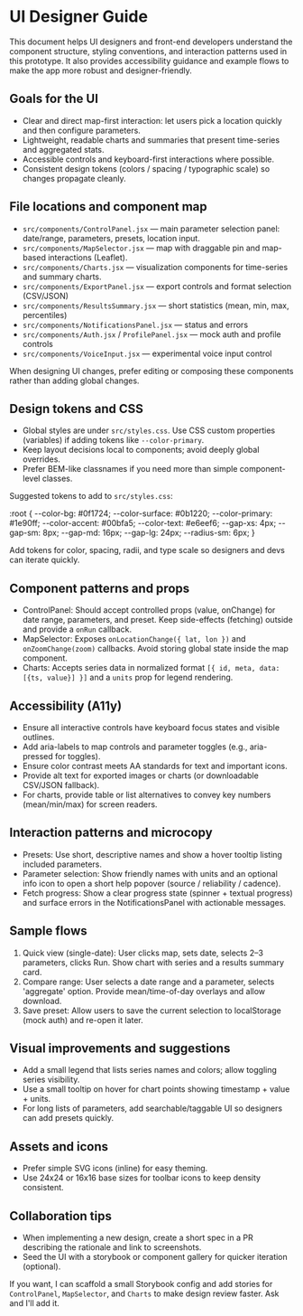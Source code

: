 # UI Designer Guide

This document helps UI designers and front-end developers understand the component structure, styling conventions, and interaction patterns used in this prototype. It also provides accessibility guidance and example flows to make the app more robust and designer-friendly.

## Goals for the UI

- Clear and direct map-first interaction: let users pick a location quickly and then configure parameters.
- Lightweight, readable charts and summaries that present time-series and aggregated stats.
- Accessible controls and keyboard-first interactions where possible.
- Consistent design tokens (colors / spacing / typographic scale) so changes propagate cleanly.

## File locations and component map

- `src/components/ControlPanel.jsx` — main parameter selection panel: date/range, parameters, presets, location input.
- `src/components/MapSelector.jsx` — map with draggable pin and map-based interactions (Leaflet).
- `src/components/Charts.jsx` — visualization components for time-series and summary charts.
- `src/components/ExportPanel.jsx` — export controls and format selection (CSV/JSON)
- `src/components/ResultsSummary.jsx` — short statistics (mean, min, max, percentiles)
- `src/components/NotificationsPanel.jsx` — status and errors
- `src/components/Auth.jsx` / `ProfilePanel.jsx` — mock auth and profile controls
- `src/components/VoiceInput.jsx` — experimental voice input control

When designing UI changes, prefer editing or composing these components rather than adding global changes.

## Design tokens and CSS

- Global styles are under `src/styles.css`. Use CSS custom properties (variables) if adding tokens like `--color-primary`.
- Keep layout decisions local to components; avoid deeply global overrides.
- Prefer BEM-like classnames if you need more than simple component-level classes.

Suggested tokens to add to `src/styles.css`:

:root {
  --color-bg: #0f1724;
  --color-surface: #0b1220;
  --color-primary: #1e90ff;
  --color-accent: #00bfa5;
  --color-text: #e6eef6;
  --gap-xs: 4px;
  --gap-sm: 8px;
  --gap-md: 16px;
  --gap-lg: 24px;
  --radius-sm: 6px;
}

Add tokens for color, spacing, radii, and type scale so designers and devs can iterate quickly.

## Component patterns and props

- ControlPanel: Should accept controlled props (value, onChange) for date range, parameters, and preset. Keep side-effects (fetching) outside and provide a `onRun` callback.
- MapSelector: Exposes `onLocationChange({ lat, lon })` and `onZoomChange(zoom)` callbacks. Avoid storing global state inside the map component.
- Charts: Accepts series data in normalized format `[{ id, meta, data: [{ts, value}] }]` and a `units` prop for legend rendering.

## Accessibility (A11y)

- Ensure all interactive controls have keyboard focus states and visible outlines.
- Add aria-labels to map controls and parameter toggles (e.g., aria-pressed for toggles).
- Ensure color contrast meets AA standards for text and important icons.
- Provide alt text for exported images or charts (or downloadable CSV/JSON fallback).
- For charts, provide table or list alternatives to convey key numbers (mean/min/max) for screen readers.

## Interaction patterns and microcopy

- Presets: Use short, descriptive names and show a hover tooltip listing included parameters.
- Parameter selection: Show friendly names with units and an optional info icon to open a short help popover (source / reliability / cadence).
- Fetch progress: Show a clear progress state (spinner + textual progress) and surface errors in the NotificationsPanel with actionable messages.

## Sample flows

1. Quick view (single-date): User clicks map, sets date, selects 2–3 parameters, clicks Run. Show chart with series and a results summary card.
2. Compare range: User selects a date range and a parameter, selects 'aggregate' option. Provide mean/time-of-day overlays and allow download.
3. Save preset: Allow users to save the current selection to localStorage (mock auth) and re-open it later.

## Visual improvements and suggestions

- Add a small legend that lists series names and colors; allow toggling series visibility.
- Use a small tooltip on hover for chart points showing timestamp + value + units.
- For long lists of parameters, add searchable/taggable UI so designers can add presets quickly.

## Assets and icons

- Prefer simple SVG icons (inline) for easy theming.
- Use 24x24 or 16x16 base sizes for toolbar icons to keep density consistent.

## Collaboration tips

- When implementing a new design, create a short spec in a PR describing the rationale and link to screenshots.
- Seed the UI with a storybook or component gallery for quicker iteration (optional).

If you want, I can scaffold a small Storybook config and add stories for `ControlPanel`, `MapSelector`, and `Charts` to make design review faster. Ask and I'll add it.
